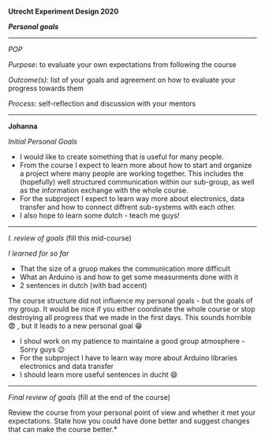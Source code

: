 **Utrecht Experiment Design 2020**

***Personal goals***
______________________________________________________________________________________________

*POP*


*Purpose*: to evaluate your own expectations from following the course

*Outcome(s)*: list of your goals and agreement on how to evaluate your progress towards them

*Process*: self-reflection and discussion with your mentors
______________________________________________________________________________________________

**Johanna**

*Initial Personal Goals*
- I would like to create something that is useful for many people.
- From the course I expect to learn more about how to start and organize a project where many people are working together. This includes the (hopefully) well structured communication within our sub-group, as well as the information exchange with the whole course.
- For the subproject I expect to learn way more about electronics, data transfer and how to connect diffrent sub-systems with each other.
- I also hope to learn some dutch - teach me guys!

______________________________________________________________________________________________

*I. review of goals* (fill this mid-course)

*I learned for so far*
- That the size of a gruop makes the communication more difficult
- What an Arduino is and how to get some measurments done with it
- 2 sentences in dutch (with bad accent)

The course structure did not influence my personal goals - but the goals of my group.
It would be nice if you either coordinate the whole course or stop destroying all progress that we made in the first days. This sounds horrible :fearful: , but it leads to a new personal goal :grin:

- I shoul work on my patience to maintaine a good group atmosphere - Sorry guys :wink:
- For the subproject I have to learn way more about Arduino libraries electronics and data transfer
- I should learn more useful sentences in ducht :smile:

______________________________________________________________________________________________
*Final review of goals* (fill at the end of the course)

Review the course from your personal point of view and whether it met your expectations. State how you could have done better and suggest changes that can make the course better.*